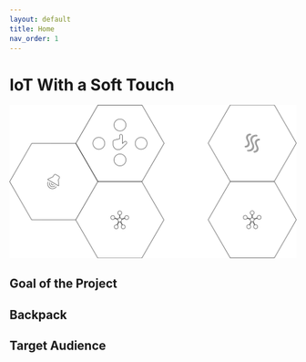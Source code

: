 ```yaml
---
layout: default
title: Home
nav_order: 1
---
```


# IoT With a Soft Touch

![](./assets/images/setup.svg)

## Goal of the Project

## Backpack

## Target Audience

